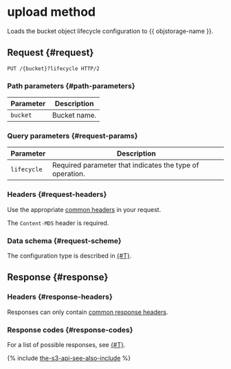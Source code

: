# upload method

Loads the bucket object lifecycle configuration to {{ objstorage-name }}.

## Request {#request}

```http
PUT /{bucket}?lifecycle HTTP/2
```

### Path parameters {#path-parameters}

Parameter | Description
----- | -----
`bucket` | Bucket name.


### Query parameters {#request-params}

Parameter | Description
----- | -----
`lifecycle` | Required parameter that indicates the type of operation.


### Headers {#request-headers}

Use the appropriate [common headers](../common-request-headers.md) in your request.

The `Content-MD5` header is required.

### Data schema {#request-scheme}

The configuration type is described in [{#T}](xml-config.md).

## Response {#response}

### Headers {#response-headers}

Responses can only contain [common response headers](../common-response-headers.md).

### Response codes {#response-codes}

For a list of possible responses, see [{#T}](../response-codes.md).

{% include [the-s3-api-see-also-include](../../../../_includes/storage/the-s3-api-see-also-include.md) %}